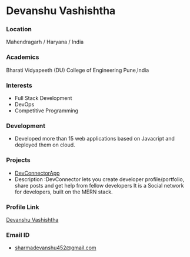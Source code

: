 # Devanshu Vashishtha

### Location

Mahendragarh / Haryana / India

### Academics

Bharati Vidyapeeth (DU) College of Engineering Pune,India

### Interests

- Full Stack Development
- DevOps
- Competitive Programming

### Development

- Developed more than 15 web applications based on Javacript and deployed them on cloud.

### Projects

- [DevConnectorApp](https://github.com/web-codegrammer/DevConnectorApp) 
- Description :DevConnector lets you create developer profile/portfolio, share posts and get help from fellow developers It is a Social network for developers, built on the MERN stack.

### Profile Link

[Devanshu Vashishtha](https://github.com/web-codegrammer)

### Email ID

- sharmadevanshu452@gmail.com

